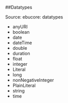 ##Datatypes


Source: ebucore: datatypes

- anyURI
 - boolean
- date
- dateTime
- double
- duration
- float
- integer
- Literal
- long
- nonNegativeInteger
- PlainLiteral
- string
- time

